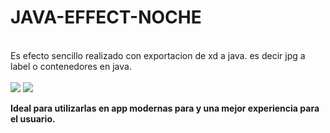 # JAVA-EFFECT-NOCHE
<br>
Es efecto sencillo realizado con exportacion de xd a java.
es decir jpg a label o contenedores en java.

<br>
<br>
<img  heigth="" src="https://i.ibb.co/qg7N7Nb/Captura-de-pantalla-2019-11-24-a-la-s-12-45-51-p-m.png">
<img  heigth="" src="https://i.ibb.co/k0cqY40/Captura-de-pantalla-2019-11-24-a-la-s-12-46-17-p-m.png">
<br>

**Ideal para utilizarlas en app modernas para y una mejor experiencia para el usuario.**
